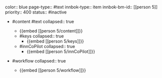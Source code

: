 color:: blue
page-type:: #text
innbok-type:: item
innbok-bm-id:: [[person 5]]
priority:: 400
status:: #inactive

- #content #text
  collapsed:: true
	- {{embed [[person 5/content]]}}
  - #keys
    collapsed:: true
	  - {{embed [[person 5/keys]]}}
  - #innCoPilot
    collapsed:: true
	  - {{embed [[person 5/innCoPilot]]}}

- #workflow
  collapsed:: true
	- {{embed [[person 5/workflow]]}}






